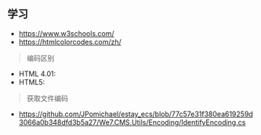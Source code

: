 ## 学习

- https://www.w3schools.com/
- https://htmlcolorcodes.com/zh/


> 编码区别

- HTML 4.01: <meta http-equiv="content-type" content="text/html; charset=UTF-8">
- HTML5: <meta charset="UTF-8">


> 获取文件编码

- https://github.com/JPomichael/estay_ecs/blob/77c57e31f380ea619259d3066a0b348dfd3b5a27/We7.CMS.Utils/Encoding/IdentifyEncoding.cs